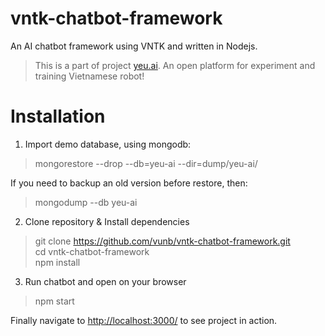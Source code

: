 vntk-chatbot-framework
======================

An AI chatbot framework using VNTK and written in Nodejs.

> This is a part of project [yeu.ai](https://github.com/yeuai). An open platform for experiment and training Vietnamese robot!

Installation
============

1. Import demo database, using mongodb:

> mongorestore --drop --db=yeu-ai --dir=dump/yeu-ai/

If you need to backup an old version before restore, then:

> mongodump --db yeu-ai

2. Clone repository & Install dependencies

> git clone https://github.com/vunb/vntk-chatbot-framework.git  
> cd vntk-chatbot-framework  
> npm install  

3. Run chatbot and open on your browser

> npm start

Finally navigate to [http://localhost:3000/](http://localhost:3000/) to see project in action.